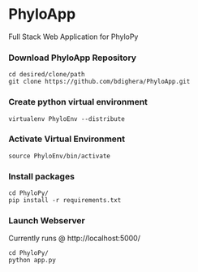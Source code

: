 # PhyloApp
Full Stack Web Application for PhyloPy

### Download PhyloApp Repository
```
cd desired/clone/path
git clone https://github.com/bdighera/PhyloApp.git
```
### Create python virtual environment
```
virtualenv PhyloEnv --distribute
```
### Activate Virtual Environment
```
source PhyloEnv/bin/activate
```

### Install packages
```
cd PhyloPy/
pip install -r requirements.txt
```

### Launch Webserver
Currently runs @ http://localhost:5000/
```
cd PhyloPy/
python app.py
```
